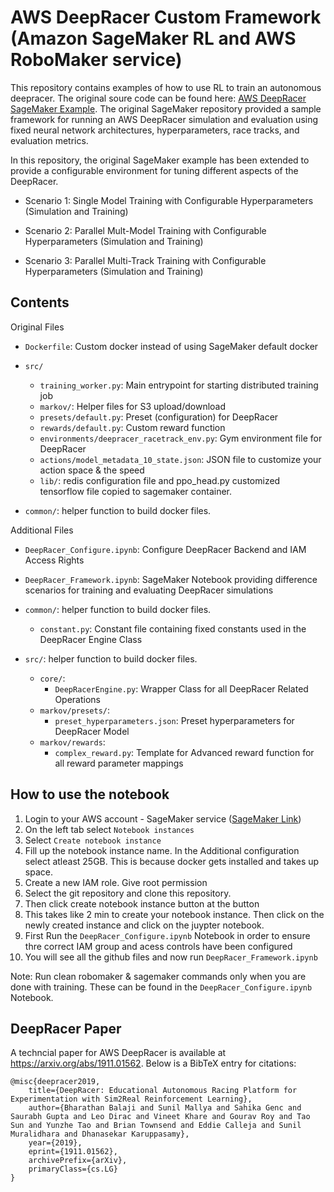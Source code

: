 # AWS DeepRacer Custom Framework (Amazon SageMaker RL and AWS RoboMaker service)

This repository contains examples of how to use RL to train an autonomous deepracer. The original soure code can be found here: [AWS DeepRacer SageMaker Example](https://github.com/awslabs/amazon-sagemaker-examples/tree/master/reinforcement_learning/rl_deepracer_robomaker_coach_gazebo). The original SageMaker repository provided a sample framework for running an AWS DeepRacer simulation and evaluation using fixed neural network architectures, hyperparameters, race tracks, and evaluation metrics.

In this repository, the original SageMaker example has been extended to provide a configurable environment for tuning different aspects of the DeepRacer. 

- Scenario 1: Single Model Training with Configurable Hyperparameters (Simulation and Training)
  
- Scenario 2: Parallel Mult-Model Training with Configurable Hyperparameters (Simulation and Training)

- Scenario 3: Parallel Multi-Track Training with Configurable Hyperparameters (Simulation and Training)



## Contents

Original Files 


* `Dockerfile`: Custom docker instead of using SageMaker default docker

* `src/`
  * `training_worker.py`: Main entrypoint for starting distributed training job
  * `markov/`: Helper files for S3 upload/download
   * `presets/default.py`: Preset (configuration) for DeepRacer
   * `rewards/default.py`: Custom reward function
   * `environments/deepracer_racetrack_env.py`: Gym environment file for DeepRacer
   * `actions/model_metadata_10_state.json`: JSON file to customize your action space & the speed
  * `lib/`: redis configuration file and ppo_head.py customized tensorflow file copied to sagemaker container.

* `common/`: helper function to build docker files.

Additional Files 

* `DeepRacer_Configure.ipynb`: Configure DeepRacer Backend and IAM Access Rights

* `DeepRacer_Framework.ipynb`: SageMaker Notebook providing difference scenarios for training and evaluating DeepRacer simulations

* `common/`: helper function to build docker files.
    * `constant.py`: Constant file containing fixed constants used in the DeepRacer Engine Class
* `src/`: helper function to build docker files.
    * `core/`:
        * `DeepRacerEngine.py`: Wrapper Class for all DeepRacer Related Operations
    * `markov/presets/`: 
        * `preset_hyperparameters.json`: Preset hyperparameters for DeepRacer Model
    * `markov/rewards`: 
        * `complex_reward.py`: Template for Advanced reward function for all reward parameter mappings
    

## How to use the notebook

1. Login to your AWS account - SageMaker service ([SageMaker Link](https://us-west-2.console.aws.amazon.com/sagemaker/home?region=us-west-2#/dashboard))
2. On the left tab select `Notebook instances`
3. Select `Create notebook instance`
4. Fill up the notebook instance name. In the Additional configuration select atleast 25GB. This is because docker gets installed and takes up space.
5. Create a new IAM role. Give root permission
6. Select the git repository and clone this repository.
7. Then click create notebook instance button at the button
8. This takes like 2 min to create your notebook instance. Then click on the newly created instance and click on the juypter notebook.
9. First Run the `DeepRacer_Configure.ipynb` Notebook in order to ensure thre correct IAM group and acess controls have been configured 
10. You will see all the github files and now run `DeepRacer_Framework.ipynb`


Note: Run clean robomaker & sagemaker commands only when you are done with training. These can be found in the `DeepRacer_Configure.ipynb` Notebook.


## DeepRacer Paper

A techncial paper for AWS DeepRacer is available at https://arxiv.org/abs/1911.01562. Below is a BibTeX entry for citations:
```
@misc{deepracer2019,  
	title={DeepRacer: Educational Autonomous Racing Platform for Experimentation with Sim2Real Reinforcement Learning},
	author={Bharathan Balaji and Sunil Mallya and Sahika Genc and Saurabh Gupta and Leo Dirac and Vineet Khare and Gourav Roy and Tao Sun and Yunzhe Tao and Brian Townsend and Eddie Calleja and Sunil Muralidhara and Dhanasekar Karuppasamy},
	year={2019},  
	eprint={1911.01562},  
	archivePrefix={arXiv},  
	primaryClass={cs.LG}  
}
```
